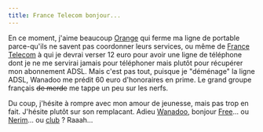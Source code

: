 ```yaml
---
title: France Telecom bonjour...
---
```


En ce moment, j'aime beaucoup [Orange](http://www.orange.fr) qui ferme ma
ligne de portable parce-qu'ils ne savent pas coordonner leurs services, ou
même de [France Telecom](http://www.france-telecom) à qui je devrai verser 12
euro pour avoir une ligne de téléphone dont je ne me servirai jamais pour
téléphoner mais plutôt pour récupérer mon abonnement ADSL. Mais c'est pas
tout, puisque je "déménage" la ligne ADSL, Wanadoo me prédit 60 euro
d'honoraires en prime. Le grand groupe français <s>de merde</s> me tappe un
peu sur les nerfs.

Du coup, j'hésite à rompre avec mon amour de jeunesse, mais pas trop en fait.
J'hésite plutôt sur son remplacant. Adieu [Wanadoo](http://www.wanadoo.fr),
bonjour [Free](http://www.free.fr)... ou [Nerim](http://www.nerim.fr)... ou
[club](http://www.cub-internet.fr) ? Raaah...

